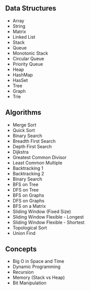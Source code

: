 ## Data Structures
- Array
- String
- Matrix
- Linked List
- Stack
- Queue
- Monotonic Stack
- Circular Queue
- Priority Queue
- Heap
- HashMap
- HasSet
- Tree
- Graph
- Trie

## Algorithms
- Merge Sort
- Quick Sort
- Binary Search
- Breadth First Search
- Depth First Search
- Dijkstra
- Greatest Common Divisor
- Least Common Multiple
- Backtracking 1
- Backtracking 2
- Binary Search
- BFS on Tree
- DFS on Tree
- BFS on Graphs
- DFS on Graphs
- BFS on a Matrix
- Sliding Window (Fixed Size)
- Sliding Window Flexible - Longest
- Sliding Window Flexible - Shortest
- Topological Sort
- Union Find

## Concepts
- Big O in Space and Time
- Dynamic Programming
- Recursion
- Memory (Stack vs Heap)
- Bit Manipulation
